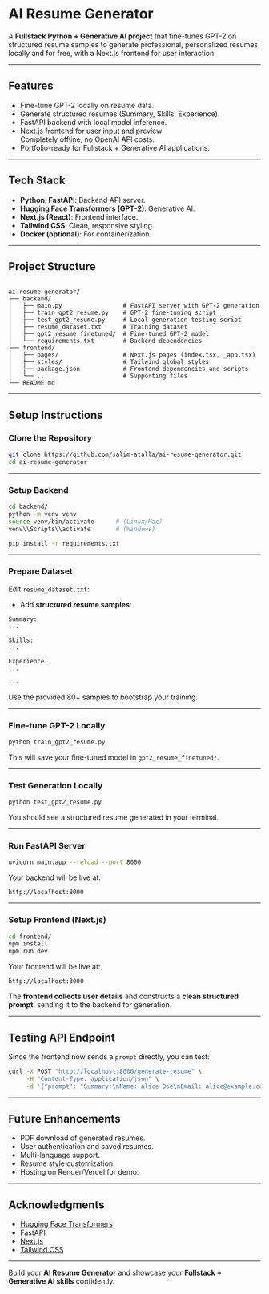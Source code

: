 # AI Resume Generator

A **Fullstack Python + Generative AI project** that fine-tunes GPT-2 on structured resume samples to generate professional, personalized resumes locally and for free, with a Next.js frontend for user interaction.

---

## Features

-   Fine-tune GPT-2 locally on resume data.
-   Generate structured resumes (Summary, Skills, Experience).
-   FastAPI backend with local model inference.
-   Next.js frontend for user input and preview  
    Completely offline, no OpenAI API costs.
-   Portfolio-ready for Fullstack + Generative AI applications.

---

## Tech Stack

-   **Python, FastAPI**: Backend API server.
-   **Hugging Face Transformers (GPT-2)**: Generative AI.
-   **Next.js (React)**: Frontend interface.
-   **Tailwind CSS**: Clean, responsive styling.
-   **Docker (optional)**: For containerization.

---

## Project Structure

```

ai-resume-generator/
├── backend/
│   ├── main.py                 # FastAPI server with GPT-2 generation
│   ├── train_gpt2_resume.py    # GPT-2 fine-tuning script
│   ├── test_gpt2_resume.py     # Local generation testing script
│   ├── resume_dataset.txt      # Training dataset
│   ├── gpt2_resume_finetuned/  # Fine-tuned GPT-2 model
│   └── requirements.txt        # Backend dependencies
├── frontend/
│   ├── pages/                  # Next.js pages (index.tsx, _app.tsx)
│   ├── styles/                 # Tailwind global styles
│   ├── package.json            # Frontend dependencies and scripts
│   └── ...                     # Supporting files
└── README.md

```

---

## Setup Instructions

### Clone the Repository

```bash
git clone https://github.com/salim-atalla/ai-resume-generator.git
cd ai-resume-generator
```

---

### Setup Backend

```bash
cd backend/
python -m venv venv
source venv/bin/activate      # (Linux/Mac)
venv\\Scripts\\activate       # (Windows)

pip install -r requirements.txt
```

---

### Prepare Dataset

Edit `resume_dataset.txt`:

-   Add **structured resume samples**:

```
Summary:
...

Skills:
...

Experience:
...

---
```

Use the provided 80+ samples to bootstrap your training.

---

### Fine-tune GPT-2 Locally

```bash
python train_gpt2_resume.py
```

This will save your fine-tuned model in `gpt2_resume_finetuned/`.

---

### Test Generation Locally

```bash
python test_gpt2_resume.py
```

You should see a structured resume generated in your terminal.

---

### Run FastAPI Server

```bash
uvicorn main:app --reload --port 8000
```

Your backend will be live at:

```
http://localhost:8000
```

---

### Setup Frontend (Next.js)

```bash
cd frontend/
npm install
npm run dev
```

Your frontend will be live at:

```
http://localhost:3000
```

The **frontend collects user details** and constructs a **clean structured prompt**, sending it to the backend for generation.

---

## Testing API Endpoint

Since the frontend now sends a `prompt` directly, you can test:

```bash
curl -X POST "http://localhost:8000/generate-resume" \
     -H "Content-Type: application/json" \
     -d '{"prompt": "Summary:\nName: Alice Doe\nEmail: alice@example.com\nLinkedIn: linkedin.com/in/alicedoe\nSkills: Python, FastAPI, SQL\nExperiences: Developed APIs, Managed cloud infrastructure\n\nSkills:\n-"}'
```

---

## Future Enhancements

-   PDF download of generated resumes.
-   User authentication and saved resumes.
-   Multi-language support.
-   Resume style customization.
-   Hosting on Render/Vercel for demo.

---

## Acknowledgments

-   [Hugging Face Transformers](https://huggingface.co/transformers/)
-   [FastAPI](https://fastapi.tiangolo.com/)
-   [Next.js](https://nextjs.org/)
-   [Tailwind CSS](https://tailwindcss.com/)

---

Build your **AI Resume Generator** and showcase your **Fullstack + Generative AI skills** confidently.
